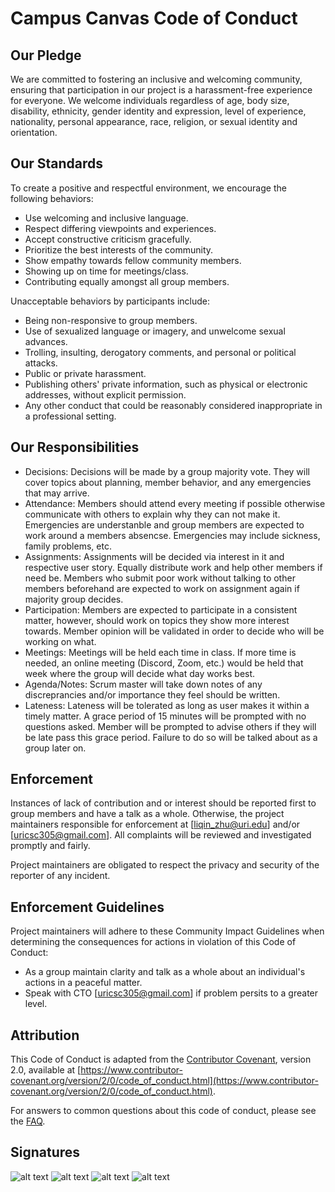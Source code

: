 # Campus Canvas Code of Conduct

## Our Pledge

We are committed to fostering an inclusive and welcoming community, ensuring that participation in our project is a harassment-free experience for everyone. We welcome individuals regardless of age, body size, disability, ethnicity, gender identity and expression, level of experience, nationality, personal appearance, race, religion, or sexual identity and orientation.

## Our Standards

To create a positive and respectful environment, we encourage the following behaviors:

- Use welcoming and inclusive language.
- Respect differing viewpoints and experiences.
- Accept constructive criticism gracefully.
- Prioritize the best interests of the community.
- Show empathy towards fellow community members.
- Showing up on time for meetings/class.
- Contributing equally amongst all group members.

Unacceptable behaviors by participants include:

- Being non-responsive to group members.
- Use of sexualized language or imagery, and unwelcome sexual advances.
- Trolling, insulting, derogatory comments, and personal or political attacks.
- Public or private harassment.
- Publishing others' private information, such as physical or electronic addresses, without explicit permission.
- Any other conduct that could be reasonably considered inappropriate in a professional setting.

## Our Responsibilities
- Decisions: Decisions will be made by a group majority vote. They will cover topics about planning, member behavior, and any emergencies that may arrive.
- Attendance: Members should attend every meeting if possible otherwise communicate with others to explain why they can not make it. Emergencies are understanble and group members are
  expected to work around a members absencse. Emergencies may include sickness, family problems, etc.
- Assignments: Assignments will be decided via interest in it and respective user story. Equally distribute work and help other members if need be. Members who submit poor work
  without talking to other members beforehand are expected to work on assignment again if majority group decides.
- Participation: Members are expected to participate in a consistent matter, however, should work on topics they show more interest towards. Member opinion will be validated in order
  to decide who will be working on what.
- Meetings: Meetings will be held each time in class. If more time is needed, an online meeting (Discord, Zoom, etc.) would be held that week where the group will decide what
  day works best.
- Agenda/Notes: Scrum master will take down notes of any discreprancies and/or importance they feel should be written.
- Lateness: Lateness will be tolerated as long as user makes it within a timely matter. A grace period of 15 minutes will be prompted with no questions asked. Member will be prompted to 
 advise others if they will be late pass this grace period. Failure to do so will be talked about as a group later on.

## Enforcement

Instances of lack of contribution and or interest should be reported first to group members and have a talk as a whole. Otherwise, the project maintainers responsible for enforcement at [liqin_zhu@uri.edu] and/or [uricsc305@gmail.com]. All complaints will be reviewed and investigated promptly and fairly.

Project maintainers are obligated to respect the privacy and security of the reporter of any incident.

## Enforcement Guidelines

Project maintainers will adhere to these Community Impact Guidelines when determining the consequences for actions in violation of this Code of Conduct:

- As a group maintain clarity and talk as a whole about an individual's actions in a peaceful matter.
- Speak with CTO [uricsc305@gmail.com] if problem persits to a greater level.

## Attribution

This Code of Conduct is adapted from the [Contributor Covenant](http://contributor-covenant.org), version 2.0, available at [https://www.contributor-covenant.org/version/2/0/code_of_conduct.html](https://www.contributor-covenant.org/version/2/0/code_of_conduct.html).

For answers to common questions about this code of conduct, please see the [FAQ](https://www.contributor-covenant.org/faq).

## Signatures

![alt text](https://github.com/KenZhu2525/Campus-Canvas/blob/main/src/Giorgio-Signature.png)
![alt text](https://github.com/KenZhu2525/Campus-Canvas/blob/main/src/Evan_Signature.png)
![alt text](https://github.com/KenZhu2525/Campus-Canvas/blob/main/src/signature.png)
![alt text](https://github.com/KenZhu2525/Campus-Canvas/blob/main/src/ken-signature.png)
